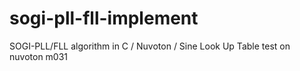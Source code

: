 # sogi-pll-fll-implement
SOGI-PLL/FLL algorithm in C / Nuvoton / Sine Look Up Table
test on nuvoton m031
